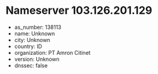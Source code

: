 # Nameserver 103.126.201.129

* as_number: 138113
* name: Unknown
* city: Unknown
* country: ID
* organization: PT Amron Citinet
* version: Unknown
* dnssec: false
